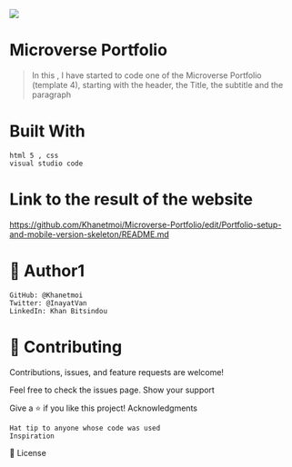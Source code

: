 ![](https://img.shields.io/badge/Microverse-blueviolet)

# Microverse Portfolio

> In this , I have started to code one of the Microverse Portfolio (template 4), starting with the header, the Title, the subtitle and the paragraph 


# Built With

    html 5 , css
    visual studio code
    
# Link to the result of the website
  https://github.com/Khanetmoi/Microverse-Portfolio/edit/Portfolio-setup-and-mobile-version-skeleton/README.md

# 👤 Author1

    GitHub: @Khanetmoi
    Twitter: @InayatVan
    LinkedIn: Khan Bitsindou



# 🤝 Contributing

Contributions, issues, and feature requests are welcome!

Feel free to check the issues page.
Show your support

Give a ⭐️ if you like this project!
Acknowledgments

    Hat tip to anyone whose code was used
    Inspiration
   

📝 License
